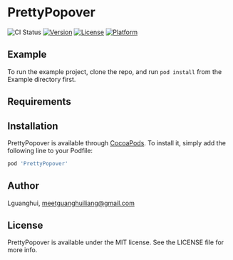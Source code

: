 # PrettyPopover

![CI Status](https://github.com/Lguanghui/PrettyPopover/.github/workflows/ios.yml/badge.svg)
[![Version](https://img.shields.io/cocoapods/v/PrettyPopover.svg?style=flat)](https://cocoapods.org/pods/PrettyPopover)
[![License](https://img.shields.io/cocoapods/l/PrettyPopover.svg?style=flat)](https://cocoapods.org/pods/PrettyPopover)
[![Platform](https://img.shields.io/cocoapods/p/PrettyPopover.svg?style=flat)](https://cocoapods.org/pods/PrettyPopover)

## Example

To run the example project, clone the repo, and run `pod install` from the Example directory first.

## Requirements

## Installation

PrettyPopover is available through [CocoaPods](https://cocoapods.org). To install
it, simply add the following line to your Podfile:

```ruby
pod 'PrettyPopover'
```

## Author

Lguanghui, meetguanghuiliang@gmail.com

## License

PrettyPopover is available under the MIT license. See the LICENSE file for more info.
